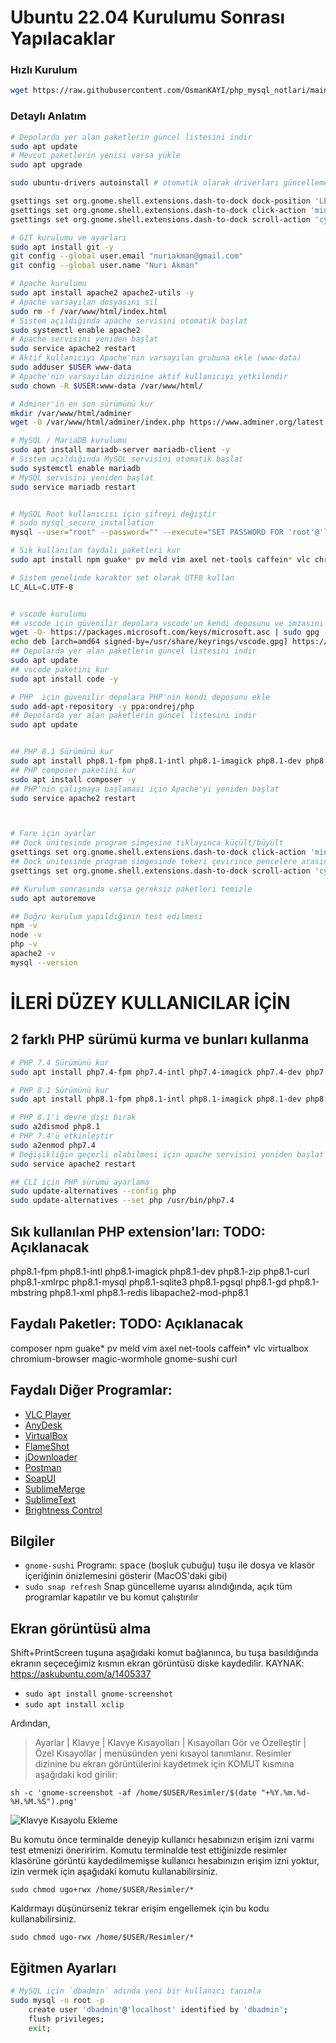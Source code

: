 # Ubuntu 22.04 Kurulumu Sonrası Yapılacaklar

### Hızlı Kurulum

```bash
wget https://raw.githubusercontent.com/OsmanKAYI/php_mysql_notlari/main/ubuntu.22.04.kurulumu.sh -O - | sh
```

### Detaylı Anlatım

```bash
# Depolarda yer alan paketlerin güncel listesini indir
sudo apt update
# Mevcut paketlerin yenisi varsa yükle
sudo apt upgrade

sudo ubuntu-drivers autoinstall # otomatik olarak driverları güncellemek için

gsettings set org.gnome.shell.extensions.dash-to-dock dock-position 'LEFT'
gsettings set org.gnome.shell.extensions.dash-to-dock click-action 'minimize'
gsettings set org.gnome.shell.extensions.dash-to-dock scroll-action 'cycle-windows'

# GIT kurulumu ve ayarları
sudo apt install git -y
git config --global user.email "nuriakman@gmail.com"
git config --global user.name "Nuri Akman"

# Apache kurulumu
sudo apt install apache2 apache2-utils -y
# Apache varsayılan dosyasını sil
sudo rm -f /var/www/html/index.html
# Sistem açıldığında apache servisini otomatik başlat
sudo systemctl enable apache2
# Apache servisini yeniden başlat
sudo service apache2 restart
# Aktif kullanıcıyı Apache'nin varsayılan grubuna ekle (www-data)
sudo adduser $USER www-data
# Apache'nin varsayılan dizinine aktif kullanıcıyı yetkilendir
sudo chown -R $USER:www-data /var/www/html/

# Adminer'in en son sürümünü kur
mkdir /var/www/html/adminer
wget -O /var/www/html/adminer/index.php https://www.adminer.org/latest.php

# MySQL / MariaDB kurulumu
sudo apt install mariadb-server mariadb-client -y
# Sistem açıldığında MySQL servisini otomatik başlat
sudo systemctl enable mariadb
# MySQL servisini yeniden başlat
sudo service mariadb restart


# MySQL Root kullanıcısı için şifreyi değiştir
# sudo mysql_secure_installation
mysql --user="root" --password="" --execute="SET PASSWORD FOR 'root'@'localhost' = PASSWORD('root');"

# Sık kullanılan faydalı paketleri kur
sudo apt install npm guake* pv meld vim axel net-tools caffein* vlc chromium-browser magic-wormhole gnome-sushi curl gnome-shell-extension-manager software-properties-common apt-transport-https wget -y

# Sistem genelinde karakter set olarak UTF8 kullan
LC_ALL=C.UTF-8


# vscode kurulumu
## vscode için güvenilir depolara vscode'un kendi deposunu ve imzasını ekle
wget -O- https://packages.microsoft.com/keys/microsoft.asc | sudo gpg --dearmor | sudo tee /usr/share/keyrings/vscode.gpg
echo deb [arch=amd64 signed-by=/usr/share/keyrings/vscode.gpg] https://packages.microsoft.com/repos/vscode stable main | sudo tee /etc/apt/sources.list.d/vscode.list
## Depolarda yer alan paketlerin güncel listesini indir
sudo apt update
## vscode paketini kur
sudo apt install code -y

# PHP  için güvenilir depolara PHP'nin kendi deposunu ekle
sudo add-apt-repository -y ppa:ondrej/php
## Depolarda yer alan paketlerin güncel listesini indir
sudo apt update


## PHP 8.1 Sürümünü kur
sudo apt install php8.1-fpm php8.1-intl php8.1-imagick php8.1-dev php8.1-zip php8.1-curl php8.1-xmlrpc php8.1-sqlite3 php8.1-gd php8.1-mysql php8.1-mbstring php8.1-xml php8.1-redis php8.1-pgsql libapache2-mod-php8.1 -y
## PHP composer paketini kur
sudo apt install composer -y
## PHP'nin çalışmaya başlaması için Apache'yi yeniden başlat
sudo service apache2 restart



# Fare için ayarlar
## Dock ünitesinde program simgesine tıklayınca küçült/büyült
gsettings set org.gnome.shell.extensions.dash-to-dock click-action 'minimize'
## Dock ünitesinde program simgesinde tekeri çevirince pencelere arasında gezin
gsettings set org.gnome.shell.extensions.dash-to-dock scroll-action 'cycle-windows'

## Kurulum sonrasında varsa gereksiz paketleri temizle
sudo apt autoremove

## Doğru kurulum yapıldığının test edilmesi
npm -v
node -v
php -v
apache2 -v
mysql --version
```

# İLERİ DÜZEY KULLANICILAR İÇİN

## 2 farklı PHP sürümü kurma ve bunları kullanma

```bash
# PHP 7.4 Sürümünü kur
sudo apt install php7.4-fpm php7.4-intl php7.4-imagick php7.4-dev php7.4-zip php7.4-curl php7.4-xmlrpc php7.4-sqlite3 php7.4-gd php7.4-mysql php7.4-mbstring php7.4-pgsql php7.4-xml php7.4-redis libapache2-mod-php7.4 -y

# PHP 8.1 Sürümünü kur
sudo apt install php8.1-fpm php8.1-intl php8.1-imagick php8.1-dev php8.1-zip php8.1-curl php8.1-xmlrpc php8.1-sqlite3 php8.1-gd php8.1-mysql php8.1-mbstring php8.1-pgsql php8.1-xml php8.1-redis libapache2-mod-php8.1 -y

# PHP 8.1'i devre dışı bırak
sudo a2dismod php8.1
# PHP 7.4'ü etkinleştir
sudo a2enmod php7.4
# Değişikliğin geçerli olabilmesi için apache servisini yeniden başlat
sudo service apache2 restart

## CLI için PHP sürümü ayarlama
sudo update-alternatives --config php
sudo update-alternatives --set php /usr/bin/php7.4

```

## Sık kullanılan PHP extension'ları: TODO: Açıklanacak

php8.1-fpm
php8.1-intl
php8.1-imagick
php8.1-dev
php8.1-zip
php8.1-curl
php8.1-xmlrpc
php8.1-mysql
php8.1-sqlite3
php8.1-pgsql
php8.1-gd
php8.1-mbstring
php8.1-xml
php8.1-redis 
libapache2-mod-php8.1

## Faydalı Paketler: TODO: Açıklanacak

composer
npm
guake*
pv
meld
vim
axel
net-tools
caffein*
vlc
virtualbox
chromium-browser
magic-wormhole
gnome-sushi
curl

## Faydalı Diğer Programlar:

- [VLC Player](https://www.videolan.org/vlc/index.tr.html)
- [AnyDesk](https://anydesk.com/)
- [VirtualBox](https://www.virtualbox.org/)
- [FlameShot](https://flameshot.org/)
- [jDownloader](https://jdownloader.org/)
- [Postman](https://www.postman.com/)
- [SoapUI](https://www.soapui.org/downloads/soapui/)
- [SublimeMerge](https://www.sublimemerge.com/)
- [SublimeText](https://www.sublimetext.com/)
- [Brightness Control](https://linuxhint.com/control-screen-brightness-ubuntu/)

## Bilgiler

- `gnome-sushi` Programı: <kbd>space</kbd> (boşluk çubuğu) tuşu ile dosya ve klasör içeriğinin önizlemesini gösterir (MacOS'daki gibi)
- `sudo snap refresh` Snap güncelleme uyarısı alındığında, açık tüm programlar kapatılır ve bu komut çalıştırılır

## Ekran görüntüsü alma

Shift+PrintScreen tuşuna aşağıdaki komut bağlanınca, bu tuşa basıldığında ekranın seçeceğimiz kısmın ekran görüntüsü diske kaydedilir. KAYNAK: https://askubuntu.com/a/1405337

- `sudo apt install gnome-screenshot`
- `sudo apt install xclip`

Ardından,

> Ayarlar | Klavye | Klavye Kısayolları | Kısayolları Gör ve Özelleştir | Özel Kısayollar |
> menüsünden yeni kısayol tanımlanır. Resimler dizinine bu ekran görüntülerini kaydetmek için KOMUT kısmına aşağıdaki kod girilir:

`sh -c 'gnome-screenshot -af /home/$USER/Resimler/$(date "+%Y.%m.%d-%H.%M.%S").png'`

![Klavye Kısayolu Ekleme](https://github.com/HayatOkulum/Archive/blob/main/Images/2023.02.08-00.08.24.png)

Bu komutu önce terminalde deneyip kullanıcı hesabınızın erişim izni varmı test etmenizi öneriririm. Komutu terminalde test ettiğinizde resimler klasörüne görüntü kaydedilmemişse kullanıcı hesabınızın erişim izni yoktur, izin vermek için aşağıdaki komutu kullanabilirsiniz.

`sudo chmod ugo+rwx /home/$USER/Resimler/*`

Kaldırmayı düşünürseniz tekrar erişim engellemek için bu kodu kullanabilirsiniz.

`sudo chmod ugo-rwx /home/$USER/Resimler/*`

## Eğitmen Ayarları

```bash
# MySQL için `dbadmin` adında yeni bir kullanıcı tanımla
sudo mysql -u root -p
    create user 'dbadmin'@'localhost' identified by 'dbadmin';
    flush privileges;
    exit;

```
